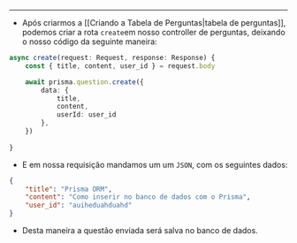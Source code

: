 ___
- Após criarmos a [[Criando a Tabela de Perguntas|tabela de perguntas]], podemos criar a rota `create`em nosso controller de perguntas, deixando o nosso código da seguinte maneira:
```ts
async create(request: Request, response: Response) {
	const { title, content, user_id } = request.body

	await prisma.question.create({
		data: {
			title,
			content,
			userId: user_id
		},
	})
	
}
```
- E em nossa requisição mandamos um um `JSON`, com os seguintes dados:
```json
{
	"title": "Prisma ORM",
	"content": "Como inserir no banco de dados com o Prisma",
	"user_id": "auiheduahduahd"
}
```
- Desta maneira a questão enviada será salva no banco de dados.